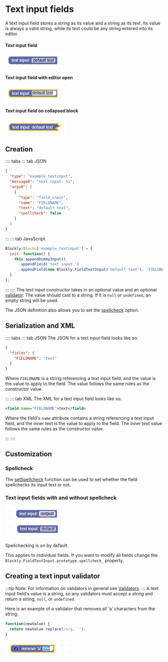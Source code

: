 # Text input fields

A text input field stores a string as its value and a string as its text. Its value is always a valid string, while its text could be any string entered into its editor.

#### Text input field

![](./text-input/on_block.png)

#### Text input field with editor open

![](./text-input/with_editor.png)

#### Text input field on collapsed block

![](./text-input/collapsed.png)

## Creation

:::: tabs
::: tab JSON

```json
{
  "type": "example_textinput",
  "message0": "text input: %1",
  "args0": [
    {
      "type": "field_input",
      "name": "FIELDNAME",
      "text": "default text",
      "spellcheck": false
    }
  ]
}
```

:::
::: tab JavaScript

```javascript
Blockly.Blocks['example_textinput'] = {
  init: function() {
    this.appendDummyInput()
      .appendField('text input:')
      .appendField(new Blockly.FieldTextInput('default text'), 'FIELDNAME');
  }
};
```

:::
::::
The text input constructor takes in an optional value and an optional [validator](#creating-a-text-input-validator). The value should cast to a string. If it is `null` or `undefined`, an empty string will be used.

The JSON definition also allows you to set the [spellcheck](#spellcheck) option.

## Serialization and XML

:::: tabs
::: tab JSON
The JSON for a text input field looks like so:

```json
{
  "fields": {
    "FIELDNAME": "text"
  }
}
```

Where `FIELDNAME` is a string referencing a text input field, and the value is the value to apply to the field. The value follows the same rules as the constructor value.

:::
::: tab XML
The XML for a text input field looks like so:

```xml
<field name="FIELDNAME">text</field>
```

Where the field's `name` attribute contains a string referencing a text input field, and the inner text is the value to apply to the field. The inner text value follows the same rules as the constructor value.

:::
::::

## Customization

### Spellcheck

The [setSpellcheck](https://developers.google.com/blockly/reference/js/Blockly.FieldTextInput#setSpellcheck) function can be used to set whether the field spellchecks its input text or not.

### Text input fields with and without spellcheck

![](./text-input/spellcheck.gif)

Spellchecking is on by default.

This applies to individual fields. If you want to modify all fields change the `Blockly.FieldTextInput.prototype.spellcheck_` property.

## Creating a text input validator

:::tip
Note: For information on validators in general see [Validators](/guides/create-custom-blocks/fields/validators).
:::
A text input field's value is a string, so any validators must accept a string and return a string, `null`, or `undefined`.

Here is an example of a validator that removes all 'a' characters from the string:

```javascript
function(newValue) {
  return newValue.replace(/a/g, '');
}
```

![](./text-input/validator.gif)
